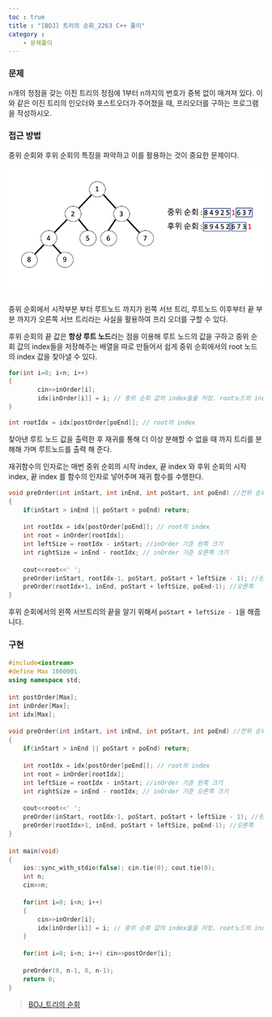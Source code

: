 ```yaml
---
toc : true
title : "[BOJ] 트리의 순회_2263 C++ 풀이"
category :
    - 문제풀이
---
```

### 문제
n개의 정점을 갖는 이진 트리의 정점에 1부터 n까지의 번호가 중복 없이 매겨져 있다. 이와 같은 이진 트리의 인오더와 포스트오더가 주어졌을 때, 프리오더를 구하는 프로그램을 작성하시오.

### 접근 방법
중위 순회와 후위 순회의 특징을 파악하고 이를 활용하는 것이 중요한 문제이다.

![이진트리](/assets/images/algo/BOJ_2263.png)

중위 순회에서 시작부분 부터 루트노드 까지가 왼쪽 서브 트리, 루트노드 이후부터 끝 부분 까지가 오른쪽 서브 트리라는 사실을 활용하여 프리 오더를 구할 수 있다.

후위 순회의 끝 값은 **항상 루트 노드**라는 점을 이용해 루트 노드의 값을 구하고  중위 순회 값의 index들을 저장해주는 배열을 따로 만들어서 쉽게 중위 순회에서의 root 노드의 index 값을 찾아낼 수 있다.

``` cpp
for(int i=0; i<n; i++)
{
        cin>>inOrder[i];
        idx[inOrder[i]] = i; // 중위 순회 값의 index들을 저장. root노드의 index값을 찾기 위해
}
```

``` cpp
int rootIdx = idx[postOrder[poEnd]]; // root의 index
```

찾아낸 루트 노드 값을 출력한 후 재귀를 통해 더 이상 분해할 수 없을 때 까지 트리를 분해해 가며 루트노드를 출력 해 준다.

재귀함수의 인자로는 매번 중위 순회의 시작 index, 끝 index 와 후위 순회의 시작 index, 끝 index 를 함수의 인자로 넣어주며 재귀 함수를 수행한다.

``` cpp
void preOrder(int inStart, int inEnd, int poStart, int poEnd) //전위 순회
{
    if(inStart > inEnd || poStart > poEnd) return;

    int rootIdx = idx[postOrder[poEnd]]; // root의 index
    int root = inOrder[rootIdx];
    int leftSize = rootIdx - inStart; //inOrder 기준 왼쪽 크기
    int rightSize = inEnd - rootIdx; // inOrder 기준 오른쪽 크기

    cout<<root<<' ';
    preOrder(inStart, rootIdx-1, poStart, poStart + leftSize - 1); //왼쪽
    preOrder(rootIdx+1, inEnd, poStart + leftSize, poEnd-1); //오른쪽
}
```
후위 순회에서의 왼쪽 서브트리의 끝을 알기 위해서 `poStart + leftSize - 1`을 해줍니다.

### 구현

``` cpp
#include<iostream>
#define Max 1000001
using namespace std;

int postOrder[Max];
int inOrder[Max];
int idx[Max];

void preOrder(int inStart, int inEnd, int poStart, int poEnd) //전위 순회
{
    if(inStart > inEnd || poStart > poEnd) return;

    int rootIdx = idx[postOrder[poEnd]]; // root의 index
    int root = inOrder[rootIdx];
    int leftSize = rootIdx - inStart; //inOrder 기준 왼쪽 크기
    int rightSize = inEnd - rootIdx; // inOrder 기준 오른쪽 크기

    cout<<root<<' ';
    preOrder(inStart, rootIdx-1, poStart, poStart + leftSize - 1); //왼쪽
    preOrder(rootIdx+1, inEnd, poStart + leftSize, poEnd-1); //오른쪽
}

int main(void)
{
    ios::sync_with_stdio(false); cin.tie(0); cout.tie(0);
    int n;
    cin>>n;

    for(int i=0; i<n; i++)
    {
        cin>>inOrder[i];
        idx[inOrder[i]] = i; // 중위 순회 값의 index들을 저장. root노드의 index값을 찾기 위해
    }

    for(int i=0; i<n; i++) cin>>postOrder[i];

    preOrder(0, n-1, 0, n-1);
    return 0;
}
```

>[BOJ_트리의 순회](https://www.acmicpc.net/problem/2263)